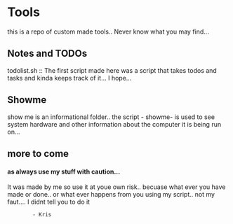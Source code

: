# Tools
this is a repo of custom made tools.. Never know what you may find...

## Notes and TODOs
todolist.sh :: The first script made here was a script that takes todos and tasks and kinda keeps track of it... I hope...

## Showme
show me is an informational folder.. the script - showme- is used to see system hardware and other information about the 
computer it is being run on... 

##  more to come
#### as always use my stuff with caution...
It was made by me so use it at youe own risk.. becuase what ever you have made or done.. or what ever happens from you
using my script.. not my faut.... I didnt tell you to do it

            - Kris
